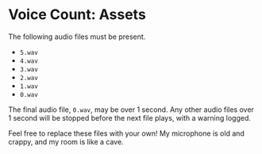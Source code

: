 # Voice Count: Assets

The following audio files must be present.

- `5.wav`
- `4.wav`
- `3.wav`
- `2.wav`
- `1.wav`
- `0.wav`

The final audio file, `0.wav`, may be over 1 second. Any other audio files over
1 second will be stopped before the next file plays, with a warning logged.

Feel free to replace these files with your own! My microphone is old and
crappy, and my room is like a cave.
